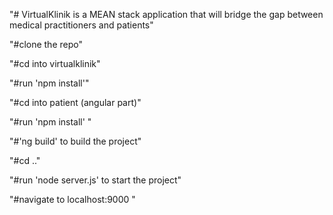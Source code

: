 "# VirtualKlinik is a MEAN stack application that will bridge the gap between medical practitioners and patients" 

 "#clone the repo"
 
 "#cd into virtualklinik"
 
 "#run 'npm install'"
 
 "#cd into patient (angular part)"
 
 "#run 'npm install' "
 
 "#'ng build' to build the project"
 
 "#cd .."
 
 "#run 'node server.js' to start the project"
 
 "#navigate to localhost:9000 "
